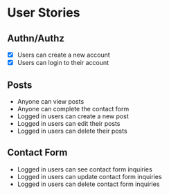 # User Stories

## Authn/Authz

- [x] Users can create a new account
- [x] Users can login to their account

## Posts

- Anyone can view posts
- Anyone can complete the contact form
- Logged in users can create a new post
- Logged in users can edit their posts
- Logged in users can delete their posts

## Contact Form

- Logged in users can see contact form inquiries
- Logged in users can update contact form inquiries
- Logged in users can delete contact form inquiries
